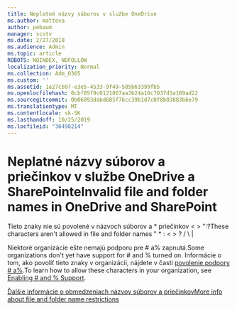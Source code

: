 ```yaml
---
title: Neplatné názvy súborov v službe OneDrive
ms.author: matteva
author: pebaum
manager: scotv
ms.date: 2/27/2018
ms.audience: Admin
ms.topic: article
ROBOTS: NOINDEX, NOFOLLOW
localization_priority: Normal
ms.collection: Adm_O365
ms.custom: ''
ms.assetid: 1e27cb97-e3e5-4533-9f49-585b63399fb5
ms.openlocfilehash: 0cbf05f9c0121867aa3b24a10c7037d3a189ad22
ms.sourcegitcommit: 0b06093dabd685f76cc39b1d7c0f8b03883b6e79
ms.translationtype: MT
ms.contentlocale: sk-SK
ms.lasthandoff: 10/25/2019
ms.locfileid: "36498214"
---
```

# <a name="invalid-file-and-folder-names-in-onedrive-and-sharepoint"></a><span data-ttu-id="c9177-102">Neplatné názvy súborov a priečinkov v službe OneDrive a SharePointe</span><span class="sxs-lookup"><span data-stu-id="c9177-102">Invalid file and folder names in OneDrive and SharePoint</span></span>

<span data-ttu-id="c9177-103">Tieto znaky nie sú povolené v názvoch súborov a \* priečinkov \< \> ":?</span><span class="sxs-lookup"><span data-stu-id="c9177-103">These characters aren't allowed in file and folder names " \* : \< \> ?</span></span> <span data-ttu-id="c9177-104">/ \ |</span><span class="sxs-lookup"><span data-stu-id="c9177-104"></span></span> 
  
<span data-ttu-id="c9177-105">Niektoré organizácie ešte nemajú podporu pre # a% zapnutá.</span><span class="sxs-lookup"><span data-stu-id="c9177-105">Some organizations don't yet have support for # and % turned on.</span></span> <span data-ttu-id="c9177-106">Informácie o tom, ako povoliť tieto znaky v organizácii, nájdete v časti [povolenie podpory # a%](https://go.microsoft.com/fwlink/?linkid=862611).</span><span class="sxs-lookup"><span data-stu-id="c9177-106">To learn how to allow these characters in your organization, see [Enabling # and % Support](https://go.microsoft.com/fwlink/?linkid=862611).</span></span> 
  
[<span data-ttu-id="c9177-107">Ďalšie informácie o obmedzeniach názvov súborov a priečinkov</span><span class="sxs-lookup"><span data-stu-id="c9177-107">More info about file and folder name restrictions</span></span>](https://go.microsoft.com/fwlink/?linkid=866430)
  

